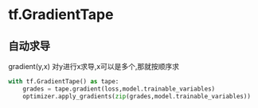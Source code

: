 # tf.GradientTape

## 自动求导
gradient(y,x)
对y进行x求导,x可以是多个,那就按顺序求
```python
with tf.GradientTape() as tape:
	grades = tape.gradient(loss,model.trainable_variables)
	optimizer.apply_gradients(zip(grades,model.trainable_variables))
```